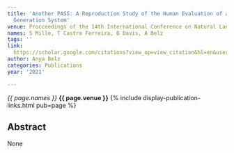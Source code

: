 ```yaml
---
title: 'Another PASS: A Reproduction Study of the Human Evaluation of a Football Report
  Generation System'
venue: Procceedings of the 14th International Conference on Natural Language …, 2021
names: S Mille, T Castro Ferreira, B Davis, A Belz
tags: ''
link: 
  https://scholar.google.com/citations?view_op=view_citation&hl=en&user=trwwiW4AAAAJ&pagesize=100&sortby=pubdate&citation_for_view=trwwiW4AAAAJ:eMMeJKvmdy0C
author: Anya Belz
categories: Publications
year: '2021'

---
```


*{{ page.names }}*
**{{ page.venue }}**
{% include display-publication-links.html pub=page %}
## Abstract

None